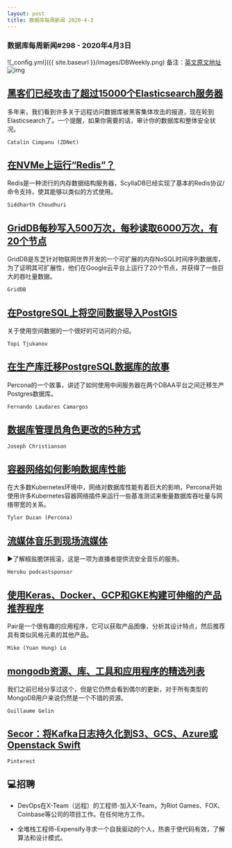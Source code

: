 ```yaml
---
layout: post
title: 数据库每周新闻 2020-4-3
---
```

### 数据库每周新闻#298 - 2020年4月3日
![_config.yml]({{ site.baseurl }}/images/DBWeekly.png)
备注：[英文原文地址](https://dbweekly.com/issues/298)
![img](https://res.cloudinary.com/cpress/image/upload/w_1280,e_sharpen:60/rsiws90etsyjbzlxirzm.jpg)


## [黑客们已经攻击了超过15000个Elasticsearch服务器](https://dbweekly.com/link/86360/web)
多年来，我们看到许多关于远程访问数据库被黑客集体攻击的报道，现在轮到Elasticsearch了。一个提醒，如果你需要的话，审计你的数据库和整体安全状况。

`Catalin Cimpanu (ZDNet)`


## [在NVMe上运行“Redis”？](https://dbweekly.com/link/86361/web)
Redis是一种流行的内存数据结构服务器，ScyllaDB已经实现了基本的Redis协议/命令支持，使其能够以类似的方式使用。

`Siddharth Choudhuri`


## [GridDB每秒写入500万次，每秒读取6000万次，有20个节点](https://dbweekly.com/link/86364/web)
GridDB是东芝针对物联网世界开发的一个可扩展的内存NoSQL时间序列数据库，为了证明其可扩展性，他们在Google云平台上运行了20个节点，并获得了一些巨大的吞吐量数据。

`GridDB`


## [在PostgreSQL上将空间数据导入PostGIS](https://dbweekly.com/link/86366/web)
关于使用空间数据的一个很好的可访问的介绍。

`Topi Tjukanov`


## [在生产库迁移PostgreSQL数据库的故事](https://dbweekly.com/link/86367/web)
Percona的一个故事，讲述了如何使用中间服务器在两个DBAA平台之间迁移生产Postgres数据库。

`Fernando Laudares Camargos`


## [数据库管理员角色更改的5种方式](https://dbweekly.com/link/86368/web)

`Joseph Christianson`


## [容器网络如何影响数据库性能](https://dbweekly.com/link/86369/web)
在大多数Kubernetes环境中，网络对数据库性能有着巨大的影响，Percona开始使用许多Kubernetes容器网络插件来运行一些基准测试来衡量数据库吞吐量与网络带宽的关系。

`Tyler Duzan (Percona)`


## [流媒体音乐到现场流媒体](https://dbweekly.com/link/86370/web)
▶了解椒盐脆饼摇滚，这是一项为直播者提供流安全音乐的服务。

`Heroku podcastsponsor`


## [使用Keras、Docker、GCP和GKE构建可伸缩的产品推荐程序](https://dbweekly.com/link/86371/web)
Pair是一个很有趣的应用程序，它可以获取产品图像，分析其设计特点，然后推荐具有类似风格元素的其他产品。

`Mike (Yuan Hung) Lo`


## [mongodb资源、库、工具和应用程序的精选列表](https://dbweekly.com/link/86372/web)
我们之前已经分享过这个，但是它仍然会看到偶尔的更新，对于所有类型的MongoDB用户来说仍然是一个不错的资源。

`Guillaume Gelin`


## [Secor：将Kafka日志持久化到S3、GCS、Azure或Openstack Swift](https://dbweekly.com/link/86373/web)

`Pinterest`

## 💻招聘


- DevOps在X-Team（远程）的工程师-加入X-Team，为Riot Games、FOX、Coinbase等公司的项目工作。在任何地方工作。


- 全堆栈工程师-Expensify寻求一个自我驱动的个人，热衷于使代码有效，了解算法和设计模式。

